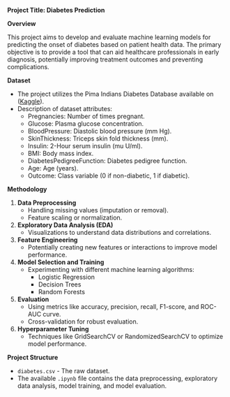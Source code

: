 **Project Title: Diabetes Prediction**

**Overview**

This project aims to develop and evaluate machine learning models for predicting the onset of diabetes based on patient health data. The primary objective is to provide a tool that can aid healthcare professionals in early diagnosis, potentially improving treatment outcomes and preventing complications.

**Dataset**

* The project utilizes the Pima Indians Diabetes Database available on ([Kaggle](https://www.kaggle.com/datasets/uciml/pima-indians-diabetes-database)).
* Description of dataset attributes:
    * Pregnancies: Number of times pregnant.
    * Glucose: Plasma glucose concentration.
    * BloodPressure: Diastolic blood pressure (mm Hg).
    * SkinThickness: Triceps skin fold thickness (mm).
    * Insulin: 2-Hour serum insulin (mu U/ml).
    * BMI: Body mass index.
    * DiabetesPedigreeFunction: Diabetes pedigree function.
    * Age: Age (years).
    * Outcome: Class variable (0 if non-diabetic, 1 if diabetic).

**Methodology**
1. **Data Preprocessing**
   * Handling missing values (imputation or removal).
   * Feature scaling or normalization.
2. **Exploratory Data Analysis (EDA)**
   * Visualizations to understand data distributions and correlations.
3. **Feature Engineering**
   * Potentially creating new features or interactions to improve model performance.
4. **Model Selection and Training**
   * Experimenting with different machine learning algorithms:
      * Logistic Regression
      * Decision Trees
      * Random Forests
5. **Evaluation**
   * Using metrics like accuracy, precision, recall, F1-score, and ROC-AUC curve.
   * Cross-validation for robust evaluation.
6. **Hyperparameter Tuning**
   * Techniques like GridSearchCV or RandomizedSearchCV to optimize model performance.

**Project Structure**

* `diabetes.csv` - The raw dataset.
*  The available `.ipynb` file contains the data preprocessing, exploratory data analysis, model training, and model evaluation.


